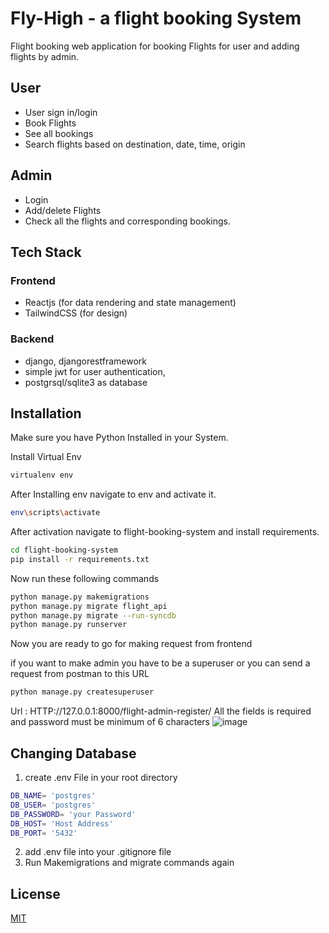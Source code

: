 # Fly-High - a flight booking System

Flight booking web application for booking Flights for user and adding flights by admin.

## User
* User sign in/login
* Book Flights
* See all bookings
* Search flights based on destination, date, time, origin

## Admin
* Login
* Add/delete Flights
* Check all the flights and corresponding bookings.

## Tech Stack 

### Frontend
* Reactjs (for data rendering and state management)
* TailwindCSS (for design)

### Backend
* django, djangorestframework
* simple jwt for user authentication,
* postgrsql/sqlite3 as database

## Installation

Make sure you have Python Installed in your System.

Install Virtual Env

```bash
virtualenv env
```
After Installing env navigate to env and activate it.

```bash
env\scripts\activate
```
After activation navigate to flight-booking-system and install requirements.

```bash
cd flight-booking-system
pip install -r requirements.txt
```
Now run these following commands

```bash
python manage.py makemigrations
python manage.py migrate flight_api
python manage.py migrate --run-syncdb
python manage.py runserver
```

Now you are ready to go for making request from frontend

if you want to make admin you have to be a superuser or you can send a request from postman to this URL

```bash
python manage.py createsuperuser
```
Url : HTTP://127.0.0.1:8000/flight-admin-register/ All the fields is required and password must be minimum of 6 characters
![image](https://github.com/bilal-patiwala/flight_booking_system/assets/95634055/4f100479-70a2-4187-9bcc-f29739942396)


## Changing Database

1) create .env File in your root directory

```bash
DB_NAME= 'postgres'
DB_USER= 'postgres'
DB_PASSWORD= 'your Password'
DB_HOST= 'Host Address'
DB_PORT= '5432'
```
2) add .env file into your .gitignore file
3) Run Makemigrations and migrate commands again

## License

[MIT](https://choosealicense.com/licenses/mit/)
